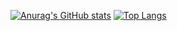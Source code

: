 [![Anurag's GitHub stats](https://github-readme-stats.vercel.app/api?username=DavyS&icons=true)](https://github.com/anuraghazra/github-readme-stats)
[![Top Langs](https://github-readme-stats.vercel.app/api/top-langs/?username=DavySz&layout=compact)](https://github.com/anuraghazra/github-readme-stats)

